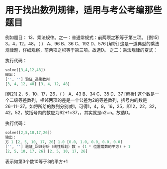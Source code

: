 <h1>用于找出数列规律，适用与考公考编那些题目</h1> 
例如题目：
13、乘法规律。之一：普通常规式：前两项之积等于第三项。
    [例15] 3，4，12，48，（     ）  A、96  B、36  C、192  D、576
     [解析]  这是一道典型的乘法规律题，仔细观察，前两项之积等于第三项。故选D。
    之二：乘法规律的变式：


执行代码：

```python
solve([3,4,12,48])
输出：
['', ''] 验证_递乘数列
[3, 4, 12, 48] [3, 4, 12, 48]
```



 [例21]  2，5，10，17，26，（    ）    A、43  B、34  C、35  D、37
[解析] 
  这个数是一个二级等差数列，相邻两项的差是一个公差为2的等差数列，括号内的数是26=11=37。如将所给的数列分别减1，可得1，4，9，16，25，即12，22，32，42，52，故括号内的数应为62+1=37，，其实就是n2+n。故选D。



执行代码：

```python
solve([2,5,10,17,26])
输出：
方 1 [2, 5, 10, 17, 26] 1.0 [0.0, 1.0, 0.0, 0.0, 0.0]
['', ''] 验证_回归分析（线性规划）数 = (1 * 位置常数的平方) + 1
[2, 5, 10, 17, 26] [2, 5, 10, 17, 26]
```
表示如第3个数10等于3的平方+1


